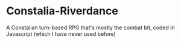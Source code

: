 # Constalia-Riverdance
A Constalian turn-based RPG that's mostly the combat bit, coded in Javascript (which I have never used before)
